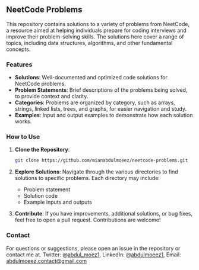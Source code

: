 ## NeetCode Problems

This repository contains solutions to a variety of problems from NeetCode, a resource aimed at helping individuals prepare for coding interviews and improve their problem-solving skills. The solutions here cover a range of topics, including data structures, algorithms, and other fundamental concepts.

### Features

- **Solutions**: Well-documented and optimized code solutions for NeetCode problems.
- **Problem Statements**: Brief descriptions of the problems being solved, to provide context and clarity.
- **Categories**: Problems are organized by category, such as arrays, strings, linked lists, trees, and graphs, for easier navigation and study.
- **Examples**: Input and output examples to demonstrate how each solution works.

### How to Use

1. **Clone the Repository**: 
   ```bash
   git clone https://github.com/mianabdulmoeez/neetcode-problems.git
   ```

2. **Explore Solutions**: Navigate through the various directories to find solutions to specific problems. Each directory may include:
   - Problem statement
   - Solution code
   - Example inputs and outputs

3. **Contribute**: If you have improvements, additional solutions, or bug fixes, feel free to open a pull request. Contributions are welcome!

### Contact

For questions or suggestions, please open an issue in the repository or contact me at.
Twitter: @[abdul_moez1](https://twitter.com/abdul_moez1),
LinkedIn: @[abdulmoeez1](https://www.linkedin.com/in/abdulmoeez1/),
Email: abdulmoeez.contact@gmail.com



